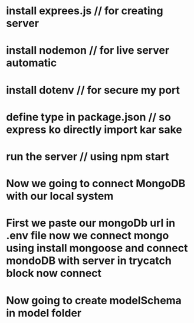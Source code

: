 # install exprees.js  // for creating server 
# install nodemon // for live server automatic
# install dotenv  // for secure my port 
# define type in package.json // so express ko directly import kar sake
# run the server // using npm start
# Now we going to connect MongoDB with our local system 
# First we paste our mongoDb url in .env file now we connect mongo using install mongoose and connect mondoDB with server in trycatch block now connect
# Now going to create modelSchema in model folder 
#
#
#
#
#
